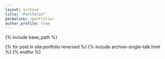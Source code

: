 ```yaml
---
layout: archive
title: "Portfolio"
permalink: /portfolio/
author_profile: true
---
```


{% include base_path %}

{% for post in site.portfolio reversed %}
  {% include archive-single-talk.html %}
{% endfor %}
